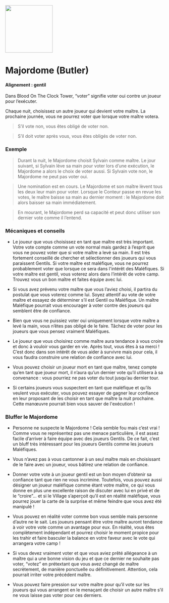 <img src="https://github.com/brain-academy/wiki/blob/master/blood-on-the-clocktower/img/butler.png?raw=true" height="150"> 

# Majordome (Butler)

#### Alignement : gentil

Dans Blood On The Clock Tower, “voter” signifie voter oui contre un joueur pour l’exécuter.

Chaque nuit, choisissez un autre joueur qui devient votre maître. La prochaine journée, vous ne pourrez voter que lorsque votre maître votera. 
> S’il vote non, vous êtes obligé de voter non.

> S’il doit voter après vous, vous êtes obligés de voter non.


### Exemple
> Durant la nuit, le Majordome choisit Sylvain comme maître. Le jour suivant, si Sylvain lève sa main pour voter lors d’une exécution, le Majordome a alors le choix de voter aussi. Si Sylvain vote non, le Majordome ne peut pas voter oui.

> Une nomination est en cours. Le Majordome et son maître lèvent tous les deux leur main pour voter. Lorsque le Conteur passe en revue les votes, le maître baisse sa main au dernier moment : le Majordome doit alors baisser sa main immédiatement.

> En mourant, le Majordome perd sa capacité et peut donc utiliser son dernier vote comme il l’entend.


### Mécaniques et conseils
- Le joueur que vous choisissez en tant que maître est très important. Votre vote compte comme un vote normal mais gardez à l’esprit que vous ne pouvez voter que si votre maître a levé sa main. Il est très fortement conseillé de chercher et sélectionner des joueurs qui vous paraissent Gentils. Si votre maître est maléfique, vous ne pourrez probablement voter que lorsque ce sera dans l'intérêt des Maléfiques.  Si votre maître est gentil, vous voterez alors dans l’intérêt de votre camp. Trouvez vous un bon maître et faites équipe avec lui.

- Si vous avez prévenu votre maître que vous l’aviez choisi, il partira du postulat que vous voterez comme lui. Soyez attentif au vote de votre maître et essayez de déterminer s’il est Gentil ou Maléfique. Un maître Maléfique pourrait vous encourager à voter contre des joueurs qui semblent être de confiance.

- Bien que vous ne puissiez voter oui uniquement lorsque votre maître a levé la main, vous n’êtes pas obligé de le faire. Tâchez  de voter pour les joueurs que vous pensez vraiment Maléfiques.

- Le joueur que vous choisirez comme maître aura tendance à vous croire et donc à vouloir vous garder en vie. Après tout, vous êtes à sa merci ! C’est donc dans son intérêt de vous aider à survivre mais pour cela, il vous faudra construire une relation de confiance avec lui.

- Vous pouvez choisir un joueur mort en tant que maître, tenez compte qu’en tant que joueur mort, il n’aura qu’un dernier vote qu’il utilisera à sa convenance : vous pourriez ne pas voter du tout jusqu’au dernier tour.

- Si certains joueurs vous suspectent en tant que maléfique et qu’ils veulent vous exécuter, vous pouvez essayer de gagner leur confiance en leur proposant de les choisir en tant que maître la nuit prochaine. Cette manœuvre pourrait bien vous sauver de l'exécution !


### Bluffer le Majordome
- Personne ne suspecte le Majordome ! Cela semble fou mais c’est vrai ! Comme vous ne représentez pas une menace particulière, il est assez facile d’arriver à faire équipe avec des joueurs Gentils. De ce fait, c’est un bluff très intéressant pour les joueurs Gentils comme les joueurs Maléfiques.

- Vous n’avez pas à vous cantonner à un seul maître mais en choisissant de le faire avec un joueur, vous bâtirez une relation de confiance.

- Donner votre vote à un joueur gentil est un bon moyen d’obtenir sa confiance tant que rien ne vous incrimine. Toutefois, vous pouvez aussi désigner un joueur maléfique comme étant votre maître, ce qui vous donne en plus une excellente raison de discuter avec lui en privé et de le “croire”… et si le Village s’aperçoit qu’il est en réalité maléfique, vous pourrez jouer la carte de la surprise et même feindre que vous avez été manipulé !

- Vous pouvez en réalité voter comme bon vous semble mais personne d’autre ne le sait. Les joueurs pensant être votre maître auront tendance à voir votre vote comme un avantage pour eux. En réalité, vous êtes complètement indépendant et pourrez choisir le moment propice pour les trahir et faire basculer la balance en votre faveur avec le vote qui arrangera votre camp !

- Si vous devez vraiment voter et que vous aviez prêté allégeance à un maître qui a une bonne vision du jeu et que ce dernier ne souhaite pas voter, “votez” en prétextant que vous avez changé de maître secrètement, de manière ponctuelle ou définitivement. Attention, cela pourrait irriter votre précédent maître.

- Vous pouvez faire pression sur votre maître pour qu’il vote sur les joueurs qui vous arrangent en le menaçant de choisir un autre maître s’il ne vous laisse pas voter pour ces derniers.
